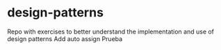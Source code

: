 # design-patterns
Repo with exercises to better understand the implementation and use of design patterns
Add auto assign
Prueba